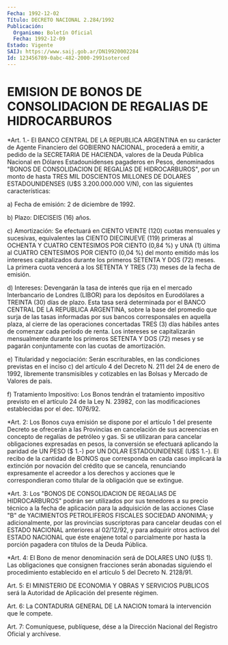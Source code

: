 ```yaml
---
Fecha: 1992-12-02
Título: DECRETO NACIONAL 2.284/1992
Publicación:
  Organismo: Boletín Oficial
  Fecha: 1992-12-09
Estado: Vigente
SAIJ: https://www.saij.gob.ar/DN19920002284
Id: 123456789-0abc-482-2000-2991soterced
---
```

# EMISION DE BONOS DE CONSOLIDACION DE REGALIAS DE HIDROCARBUROS

<a id="1"></a>
*Art.  1.-  El  BANCO  CENTRAL DE LA REPUBLICA ARGENTINA en su carácter de Agente Financiero  del  GOBIERNO  NACIONAL, procederá a emitir, a pedido de la SECRETARIA DE HACIENDA,  valores de la Deuda Pública  Nacional  en Dólares Estadounidenses pagaderos  en  Pesos, denominados "BONOS DE  CONSOLIDACION DE REGALIAS DE HIDROCARBUROS", por  un monto de hasta TRES  MIL  DOSCIENTOS  MILLONES  DE  DOLARES ESTADOUNIDENSES    (U$S  3.200.000.000  V/N),  con  las  siguientes características:

a) Fecha de emisión: 2 de diciembre de 1992.

b) Plazo: DIECISEIS (16) años.

c)  Amortización:  Se  efectuará  en  CIENTO  VEINTE  (120)  cuotas mensuales y sucesivas,  equivalentes  las  CIENTO  DIECINUEVE (119) primeras al OCHENTA Y CUATRO CENTESIMOS POR CIENTO (0,84  %)  y UNA (1)  última  al  CUATRO  CENTESIMOS  POR  CIENTO (0,04 %) del monto emitido  más  los  intereses  capitalizados  durante  los  primeros SETENTA Y DOS (72) meses. La primera cuota vencerá  a los SETENTA Y TRES (73) meses de la fecha de emisión.

d) Intereses: Devengarán la tasa de interés que rija  en el mercado Interbancario de Londres (LIBOR) para los depósitos en  Eurodólares a  TREINTA  (30) días de plazo. Esta tasa será determinada  por  el BANCO  CENTRAL  DE  LA  REPUBLICA    ARGENTINA,  sobre  la base del promedio   que  surja  de  las  tasas  informadas  por  sus  bancos corresponsales  en  aquella  plaza,  al  cierre  de las operaciones concertadas  TRES (3) días hábiles antes de comenzar  cada  período de renta. Los  intereses  se capitalizarán mensualmente durante los primeros SETENTA Y DOS (72)  meses  y  se pagarán conjuntamente con las cuotas de amortización.

e)  Titularidad  y  negociación:  Serán  escriturables,    en   las condiciones  previstas  en  el inciso c) del artículo 4 del Decreto N.  211  del  24  de  enero  de 1992,  libremente  transmisibles  y cotizables  en  las  Bolsas y Mercado  de  Valores  de  país.

f)  Tratamiento  Impositivo:   Los  Bonos  tendrán  el  tratamiento impositivo previsto en el artículo  24  de la Ley N. 23982, con las modificaciones establecidas por el dec. 1076/92.

<a id="2"></a>
*Art.  2:  Los Bonos cuya emisión se dispone por el artículo 1 del presente Decreto  se  ofrecerán a las Provincias en cancelación de sus acreencias en concepto  de regalías de petróleo y gas. Si se utilizaran  para  cancelar obligaciones  expresadas  en  pesos,  la conversión se efectuará  aplicando  la  paridad  de UN PESO ($ 1.-) por UN DOLAR ESTADOUNIDENSE (U$S 1.-). El recibo de  la cantidad de BONOS  que  corresponda  en  cada  caso implicará la extinción  por novación del crédito que se cancela,  renunciando  expresamente  el acreedor  a  los  derechos  y  acciones que le correspondieran como titular de la obligación que se extingue.

<a id="3"></a>
*Art. 3: Los "BONOS DE CONSOLIDACION DE REGALIAS DE HIDROCARBUROS"  podrán ser utilizados por sus tenedores a su precio técnico  a la fecha  de  aplicación  para  la  adquisición  de  las acciones Clase  "B"  de  YACIMIENTOS PETROLIFEROS FISCALES SOCIEDAD ANONIMA; y adicionalmente,  por  las  provincias  suscriptoras para cancelar deudas con  el ESTADO NACIONAL anteriores  al  02/12/92, y para adquirir otros  activos del ESTADO NACIONAL  que éste  enajene total  o parcialmente por hasta la porción pagadera con títulos  de la Deuda Pública.

<a id="4"></a>
*Art. 4: El Bono de menor denominación será de DOLARES UNO (U$S 1).  Las  obligaciones  que  consignen  fracciones  serán  abonadas siguiendo  el    procedimiento  establecido  en  el  artículo 5 del Decreto N. 2128/91.

<a id="5"></a>
Art. 5: El MINISTERIO DE ECONOMIA Y OBRAS Y SERVICIOS PUBLICOS será la Autoridad de Aplicación del presente régimen.

<a id="6"></a>
Art. 6: La CONTADURIA GENERAL DE LA NACION tomará la intervención que le compete.

<a id="7"></a>
Art.  7: Comuníquese, publíquese, dése a la Dirección Nacional del Registro Oficial y archívese.